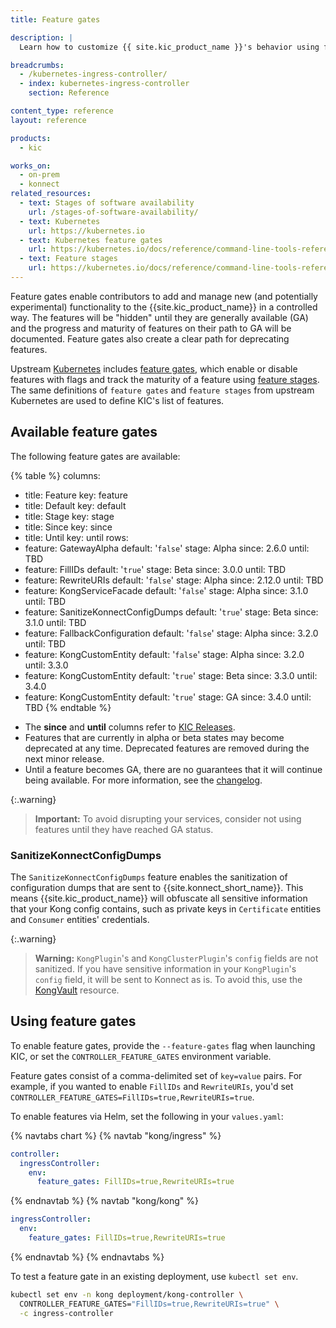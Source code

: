 ```yaml
---
title: Feature gates

description: |
  Learn how to customize {{ site.kic_product_name }}'s behavior using feature flags

breadcrumbs:
  - /kubernetes-ingress-controller/
  - index: kubernetes-ingress-controller
    section: Reference

content_type: reference
layout: reference

products:
  - kic

works_on:
  - on-prem
  - konnect
related_resources:
  - text: Stages of software availability
    url: /stages-of-software-availability/
  - text: Kubernetes
    url: https://kubernetes.io
  - text: Kubernetes feature gates
    url: https://kubernetes.io/docs/reference/command-line-tools-reference/feature-gates/
  - text: Feature stages
    url: https://kubernetes.io/docs/reference/command-line-tools-reference/feature-gates/#feature-stages
---
```



Feature gates enable contributors to add and manage new (and potentially experimental) functionality to the {{site.kic_product_name}} in a controlled way. The features will be "hidden" until they are generally available (GA) and the progress and maturity of features on their path to GA will be documented. Feature gates also create a clear path for deprecating features.

Upstream [Kubernetes](https://kubernetes.io) includes [feature gates](https://kubernetes.io/docs/reference/command-line-tools-reference/feature-gates/), which enable or disable features with flags and track the maturity of a feature using [feature stages](https://kubernetes.io/docs/reference/command-line-tools-reference/feature-gates/#feature-stages).
The same definitions of `feature gates` and `feature stages` from upstream Kubernetes are used to define KIC's list of features.


## Available feature gates

The following feature gates are available:

{% table %}
columns:
  - title: Feature
    key: feature
  - title: Default
    key: default
  - title: Stage
    key: stage
  - title: Since
    key: since
  - title: Until
    key: until
rows:
  - feature: GatewayAlpha
    default: '`false`'
    stage: Alpha
    since: 2.6.0
    until: TBD
  - feature: FillIDs
    default: '`true`'
    stage: Beta
    since: 3.0.0
    until: TBD
  - feature: RewriteURIs
    default: '`false`'
    stage: Alpha
    since: 2.12.0
    until: TBD
  - feature: KongServiceFacade
    default: '`false`'
    stage: Alpha
    since: 3.1.0
    until: TBD
  - feature: SanitizeKonnectConfigDumps
    default: '`true`'
    stage: Beta
    since: 3.1.0
    until: TBD
  - feature: FallbackConfiguration
    default: '`false`'
    stage: Alpha
    since: 3.2.0
    until: TBD
  - feature: KongCustomEntity
    default: '`false`'
    stage: Alpha
    since: 3.2.0
    until: 3.3.0
  - feature: KongCustomEntity
    default: '`true`'
    stage: Beta
    since: 3.3.0
    until: 3.4.0
  - feature: KongCustomEntity
    default: '`true`'
    stage: GA
    since: 3.4.0
    until: TBD
{% endtable %}

* The **since** and **until** columns refer to [KIC Releases](https://github.com/Kong/kubernetes-ingress-controller/releases).
* Features that are currently in alpha or beta states may become deprecated at any time. Deprecated features are removed during the next minor release.
* Until a feature becomes GA, there are no guarantees that it will continue being available. For more information, see the [changelog](https://github.com/Kong/kubernetes-ingress-controller/blob/main/CHANGELOG.md).

{:.warning}
>**Important:** To avoid disrupting your services, consider not using features until they have reached GA status.

### SanitizeKonnectConfigDumps

The `SanitizeKonnectConfigDumps` feature enables the sanitization of configuration dumps that are sent to {{site.konnect_short_name}}.
This means {{site.kic_product_name}} will obfuscate all sensitive information that your Kong config contains, such as
private keys in `Certificate` entities and `Consumer` entities' credentials.

{:.warning}
> **Warning:** `KongPlugin`'s and `KongClusterPlugin`'s `config` fields are not sanitized. If you have sensitive information
> in your `KongPlugin`'s `config` field, it will be sent to Konnect as is. To avoid this, use the
> [KongVault](/kubernetes-ingress-controller/reference/custom-resources/#kongvault) resource.


## Using feature gates

To enable feature gates, provide the `--feature-gates` flag when launching KIC, or set the `CONTROLLER_FEATURE_GATES` environment variable.

Feature gates consist of a comma-delimited set of `key=value` pairs. For example, if you wanted to enable `FillIDs` and `RewriteURIs`, you'd set `CONTROLLER_FEATURE_GATES=FillIDs=true,RewriteURIs=true`.

To enable features via Helm, set the following in your `values.yaml`:

{% navtabs chart %}
{% navtab "kong/ingress" %}
```yaml
controller:
  ingressController:
    env:
      feature_gates: FillIDs=true,RewriteURIs=true
```
{% endnavtab %}
{% navtab "kong/kong" %}
```yaml
ingressController:
  env:
    feature_gates: FillIDs=true,RewriteURIs=true
```
{% endnavtab %}
{% endnavtabs %}

To test a feature gate in an existing deployment, use `kubectl set env`.

```bash
kubectl set env -n kong deployment/kong-controller \
  CONTROLLER_FEATURE_GATES="FillIDs=true,RewriteURIs=true" \
  -c ingress-controller
```